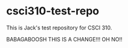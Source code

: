 # csci310-test-repo
This is Jack's test repository for CSCI 310.

BABAGABOOSH THIS IS A CHANGE!!! OH NO!!